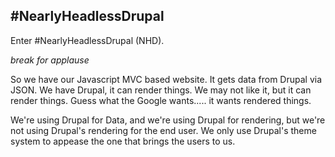 ##  #NearlyHeadlessDrupal

Enter #NearlyHeadlessDrupal (NHD).

*break for applause*

So we have our Javascript MVC based website. It gets data from Drupal via JSON. We have Drupal, it can render things. We may not like it, but it can render things. Guess what the Google wants..... it wants rendered things.

We're using Drupal for Data, and we're using Drupal for rendering, but we're not using Drupal's rendering for the end user. We only use Drupal's theme system to appease the one that brings the users to us.
